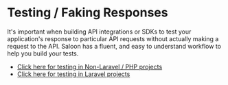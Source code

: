 # Testing / Faking Responses

It's important when building API integrations or SDKs to test your application's response to particular API requests without actually making a request to the API. Saloon has a fluent, and easy to understand workflow to help you build your tests.

* [Click here for testing in Non-Laravel / PHP projects](non-laravel-php.md)
* [Click here for testing in Laravel projects](laravel.md)
